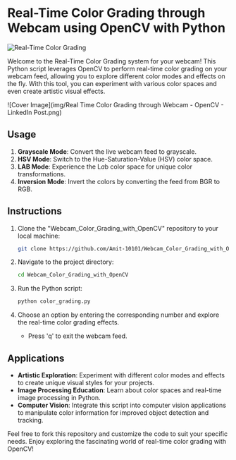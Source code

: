 # Real-Time Color Grading through Webcam using OpenCV with Python

![Real-Time Color Grading](https://img.shields.io/badge/Real--Time%20Color%20Grading-OpenCV-blue?style=for-the-badge)

Welcome to the Real-Time Color Grading system for your webcam! This Python script leverages OpenCV to perform real-time color grading on your webcam feed, allowing you to explore different color modes and effects on the fly. With this tool, you can experiment with various color spaces and even create artistic visual effects.

![Cover Image](img/Real Time Color Grading through Webcam - OpenCV - LinkedIn Post.png)

## Usage

1. **Grayscale Mode**: Convert the live webcam feed to grayscale.
2. **HSV Mode**: Switch to the Hue-Saturation-Value (HSV) color space.
3. **LAB Mode**: Experience the L*a*b color space for unique color transformations.
4. **Inversion Mode**: Invert the colors by converting the feed from BGR to RGB.

## Instructions

1. Clone the "Webcam_Color_Grading_with_OpenCV" repository to your local machine:

   ```bash
   git clone https://github.com/Amit-10101/Webcam_Color_Grading_with_OpenCV.git
   ```

2. Navigate to the project directory:

   ```bash
   cd Webcam_Color_Grading_with_OpenCV
   ```

3. Run the Python script:

   ```bash
   python color_grading.py
   ```

4. Choose an option by entering the corresponding number and explore the real-time color grading effects.

   - Press 'q' to exit the webcam feed.


## Applications

- **Artistic Exploration**: Experiment with different color modes and effects to create unique visual styles for your projects.
- **Image Processing Education**: Learn about color spaces and real-time image processing in Python.
- **Computer Vision**: Integrate this script into computer vision applications to manipulate color information for improved object detection and tracking.

Feel free to fork this repository and customize the code to suit your specific needs. Enjoy exploring the fascinating world of real-time color grading with OpenCV!
